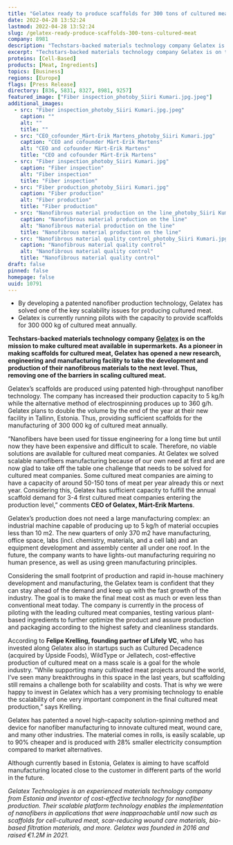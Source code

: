 ```yaml
---
title: "Gelatex ready to produce scaffolds for 300 tons of cultured meat"
date: 2022-04-28 13:52:24
lastmod: 2022-04-28 13:52:24
slug: /gelatex-ready-produce-scaffolds-300-tons-cultured-meat
company: 8981
description: "Techstars-backed materials technology company Gelatex is on the mission to make cultured meat available in supermarkets. As a pioneer in making scaffolds for cultured meat, Gelatex has opened a new research, engineering and manufacturing facility to take the development and production of their nanofibrous materials to the next level. Thus, removing one of the barriers in scaling cultured meat."
excerpt: "Techstars-backed materials technology company Gelatex is on the mission to make cultured meat available in supermarkets. As a pioneer in making scaffolds for cultured meat, Gelatex has opened a new research, engineering and manufacturing facility to take the development and production of their nanofibrous materials to the next level. Thus, removing one of the barriers in scaling cultured meat."
proteins: [Cell-Based]
products: [Meat, Ingredients]
topics: [Business]
regions: [Europe]
flags: [Press Release]
directory: [836, 5831, 8327, 8981, 9257]
featured_image: ["Fiber inspection_photoby_Siiri Kumari.jpg.jpeg"]
additional_images:
  - src: "Fiber inspection_photoby_Siiri Kumari.jpg.jpeg"
    caption: ""
    alt: ""
    title: ""
  - src: "CEO_cofounder_Märt-Erik Martens_photoby_Siiri Kumari.jpg"
    caption: "CEO and cofounder Märt-Erik Martens"
    alt: "CEO and cofounder Märt-Erik Martens"
    title: "CEO and cofounder Märt-Erik Martens"
  - src: "Fiber inspection_photoby_Siiri Kumari.jpg"
    caption: "Fiber inspection"
    alt: "Fiber inspection"
    title: "Fiber inspection"
  - src: "Fiber production_photoby_Siiri Kumari.jpg"
    caption: "Fiber production"
    alt: "Fiber production"
    title: "Fiber production"
  - src: "Nanofibrous material production on the line_photoby_Siiri Kumari.jpg"
    caption: "Nanofibrous material production on the line"
    alt: "Nanofibrous material production on the line"
    title: "Nanofibrous material production on the line"
  - src: "Nanofibrous material quality control_photoby_Siiri Kumari.jpg"
    caption: "Nanofibrous material quality control"
    alt: "Nanofibrous material quality control"
    title: "Nanofibrous material quality control"
draft: false
pinned: false
homepage: false
uuid: 10791
---
```

<ul>
<li>By developing a patented nanofiber production technology, Gelatex has solved one of the key scalability issues for producing cultured meat.</li>
<li>Gelatex is currently running pilots with the capacity to provide scaffolds for 300 000 kg of cultured meat annually.</li>
</ul>
<p><strong>Techstars-backed materials technology company </strong><a href="https://www.gelatex.com/"><strong>Gelatex</strong></a><strong> </strong><strong>is on the mission to make cultured meat available in supermarkets. As a pioneer in making scaffolds for cultured meat, Gelatex has opened a new research, engineering and manufacturing facility to take the development and production of their nanofibrous materials to the next level. Thus, removing one of the barriers in scaling cultured meat. </strong></p>
<p>Gelatex’s scaffolds are produced using patented high-throughput nanofiber technology. The company has increased their production capacity to 5 kg/h while the alternative method of electrospinning produces up to 360 g/h. Gelatex plans to double the volume by the end of the year at their new facility in Tallinn, Estonia. Thus, providing sufficient scaffolds for the manufacturing of 300 000 kg of cultured meat annually.</p>
<p>“Nanofibers have been used for tissue engineering for a long time but until now they have been expensive and difficult to scale. Therefore, no viable solutions are available for cultured meat companies. At Gelatex we solved scalable nanofibers manufacturing because of our own need at first and are now glad to take off the table one challenge that needs to be solved for cultured meat companies. Some cultured meat companies are aiming to have a capacity of around 50-150 tons of meat per year already this or next year. Considering this, Gelatex has sufficient capacity to fulfill the annual scaffold demand for 3-4 first cultured meat companies entering the production level,” comments <strong>CEO of Gelatex, Märt-Erik Martens</strong>. </p>
<p>Gelatex’s production does not need a large manufacturing complex: an industrial machine capable of producing up to 5 kg/h of material occupies less than 10 m2. The new quarters of only 370 m2 have manufacturing, office space, labs (incl. chemistry, materials, and a cell lab) and an equipment development and assembly center all under one roof. In the future, the company wants to have lights-out manufacturing requiring no human presence, as well as using green manufacturing principles.</p>
<p>Considering the small footprint of production and rapid in-house machinery development and manufacturing, the Gelatex team is confident that they can stay ahead of the demand and keep up with the fast growth of the industry. The goal is to make the final meat cost as much or even less than conventional meat today. The company is currently in the process of piloting with the leading cultured meat companies, testing various plant-based ingredients to further optimize the product and assure production and packaging according to the highest safety and cleanliness standards. </p>
<p>According to <strong>Felipe Krelling, founding partner of Lifely VC</strong>, who has invested along Gelatex also in startups such as Cultured Decadence (acquired by Upside Foods), WildType or Jellatech, cost-effective production of cultured meat on a mass scale is a goal for the whole industry. "While supporting many cultivated meat projects around the world, I’ve seen many breakthroughs in this space in the last years, but scaffolding still remains a challenge both for scalability and costs. That is why we were happy to invest in Gelatex which has a very promising technology to enable the scalability of one very important component in the final cultured meat production,” says Krelling.</p>
<p>Gelatex has patented a novel high-capacity solution-spinning method and device for nanofiber manufacturing to innovate cultured meat, wound care, and many other industries. The material comes in rolls, is easily scalable, up to 90% cheaper and is produced with 28% smaller electricity consumption compared to market alternatives.</p>
<p>Although currently based in Estonia, Gelatex is aiming to have scaffold manufacturing located close to the customer in different parts of the world in the future.</p>
<p><em>Gelatex Technologies is an experienced materials technology company from Estonia and inventor of cost-effective technology for nanofiber production. Their scalable platform technology enables the implementation of nanofibers in applications that were inapproachable until now such as scaffolds for cell-cultured meat, scar-reducing wound care materials, bio-based filtration materials, and more. Gelatex was founded in 2016 and raised €1.2M in 2021.</em></p>
